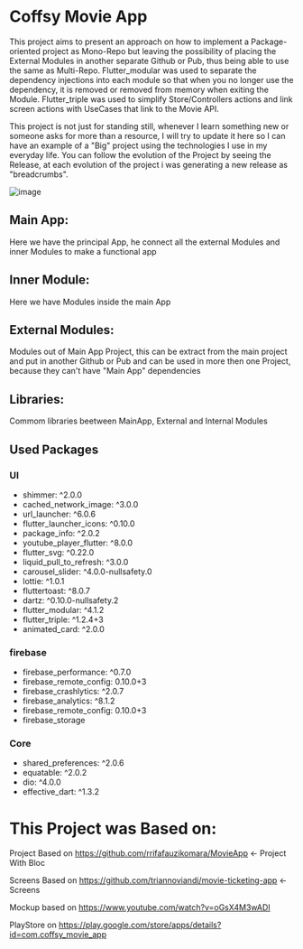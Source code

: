 # Coffsy Movie App

This project aims to present an approach on how to implement a Package-oriented project as Mono-Repo but leaving the possibility of placing the External Modules in another separate Github or Pub, thus being able to use the same as Multi-Repo. Flutter_modular was used to separate the dependency injections into each module so that when you no longer use the dependency, it is removed or removed from memory when exiting the Module.
Flutter_triple was used to simplify Store/Controllers actions and link screen actions with UseCases that link to the Movie API.

This project is not just for standing still, whenever I learn something new or someone asks for more than a resource, I will try to update it here so I can have an example of a "Big" project using the technologies I use in my everyday life.
You can follow the evolution of the Project by seeing the Release, at each evolution of the project i was generating a new release as "breadcrumbs".

![image](https://user-images.githubusercontent.com/4654514/128944745-cc776016-50e6-47f3-b5db-9c561ec37824.png)

## Main App:

Here we have the principal App, he connect all the external Modules and inner Modules to make a functional app

## Inner Module:

Here we have Modules inside the main App

## External Modules:

Modules out of Main App Project, this can be extract from the main project and put in another Github or Pub and can be used in more then one Project, because they can't have "Main App" dependencies

## Libraries:

Commom libraries beetween MainApp, External and Internal Modules

## Used Packages

### UI

- shimmer: ^2.0.0
- cached_network_image: ^3.0.0
- url_launcher: ^6.0.6
- flutter_launcher_icons: ^0.10.0
- package_info: ^2.0.2
- youtube_player_flutter: ^8.0.0
- flutter_svg: ^0.22.0
- liquid_pull_to_refresh: ^3.0.0
- carousel_slider: ^4.0.0-nullsafety.0
- lottie: ^1.0.1
- fluttertoast: ^8.0.7
- dartz: ^0.10.0-nullsafety.2
- flutter_modular: ^4.1.2
- flutter_triple: ^1.2.4+3
- animated_card: ^2.0.0

### firebase

- firebase_performance: ^0.7.0
- firebase_remote_config: 0.10.0+3
- firebase_crashlytics: ^2.0.7
- firebase_analytics: ^8.1.2
- firebase_remote_config: 0.10.0+3
- firebase_storage

### Core

- shared_preferences: ^2.0.6
- equatable: ^2.0.2
- dio: ^4.0.0
- effective_dart: ^1.3.2

# This Project was Based on:

Project Based on https://github.com/rrifafauzikomara/MovieApp <- Project With Bloc

Screens Based on https://github.com/triannoviandi/movie-ticketing-app <- Screens

Mockup based on https://www.youtube.com/watch?v=oGsX4M3wADI

PlayStore on https://play.google.com/store/apps/details?id=com.coffsy_movie_app
